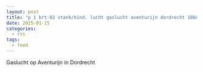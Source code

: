 ```yaml
---
layout: post
title: "p 1 brt-02 stank/hind. lucht gaslucht aventurijn dordrecht 186631"
date: 2025-01-15
categories: 
  - rss
tags: 
  - feed
---
```


Gaslucht op Aventurijn in Dordrecht
